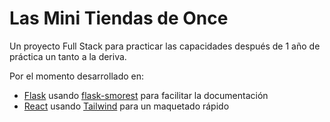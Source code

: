 # Las Mini Tiendas de Once

Un proyecto Full Stack para practicar las capacidades después de 1 año de práctica un tanto a la deriva.

Por el momento desarrollado en:

-   [Flask](https://flask.palletsprojects.com/) usando [flask-smorest](https://flask-smorest.readthedocs.io/en/latest/) para facilitar la documentación
-   [React](https://react.dev) usando [Tailwind](https://tailwindcss.com/) para un maquetado rápido
